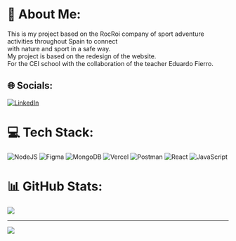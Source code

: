 # 💫 About Me:
This is my project based on the RocRoi company of sport adventure activities throughout Spain to connect <br>with nature and sport in a safe way. <br>My project is based on the redesign of the website. <br>For the CEI school with the collaboration of the teacher Eduardo Fierro.


## 🌐 Socials:
[![LinkedIn](https://img.shields.io/badge/LinkedIn-%230077B5.svg?logo=linkedin&logoColor=white)](https://linkedin.com/in/cristinafarresestragues) 

# 💻 Tech Stack:
![NodeJS](https://img.shields.io/badge/node.js-6DA55F?style=for-the-badge&logo=node.js&logoColor=white) ![Figma](https://img.shields.io/badge/figma-%23F24E1E.svg?style=for-the-badge&logo=figma&logoColor=white) ![MongoDB](https://img.shields.io/badge/MongoDB-%234ea94b.svg?style=for-the-badge&logo=mongodb&logoColor=white) ![Vercel](https://img.shields.io/badge/vercel-%23000000.svg?style=for-the-badge&logo=vercel&logoColor=white) ![Postman](https://img.shields.io/badge/Postman-FF6C37?style=for-the-badge&logo=postman&logoColor=white) ![React](https://img.shields.io/badge/react-%2320232a.svg?style=for-the-badge&logo=react&logoColor=%2361DAFB) ![JavaScript](https://img.shields.io/badge/javascript-%23323330.svg?style=for-the-badge&logo=javascript&logoColor=%23F7DF1E)
# 📊 GitHub Stats:
![](https://github-readme-stats.vercel.app/api/top-langs/?username=ctyna&theme=dark&hide_border=false&include_all_commits=true&count_private=true&layout=compact)

---
[![](https://visitcount.itsvg.in/api?id=ctyna&icon=0&color=0)](https://visitcount.itsvg.in)

<!-- Proudly created with GPRM ( https://gprm.itsvg.in ) -->
